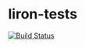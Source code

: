 # liron-tests
[![Build Status](https://ca-jenkins-13.broadcom.com/buildStatus/icon?job=cdd-special-builds%2FAdminUtils%2FJenkins-for-test)](https://ca-jenkins-13.broadcom.com/job/cdd-special-builds/job/AdminUtils/job/Jenkins-for-test/)
